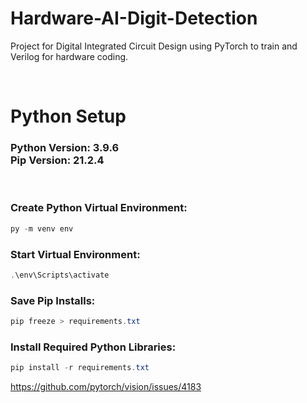 # Hardware-AI-Digit-Detection

Project for Digital Integrated Circuit Design using PyTorch to train and Verilog for hardware coding.

<br />

# Python Setup

### Python Version: 3.9.6 <br> Pip Version: 21.2.4

<br>

### Create Python Virtual Environment:

```powershell
py -m venv env
```

### Start Virtual Environment:

```powershell
.\env\Scripts\activate
```

### Save Pip Installs:

```powershell
pip freeze > requirements.txt
```

### Install Required Python Libraries:

```powershell
pip install -r requirements.txt
```

https://github.com/pytorch/vision/issues/4183
